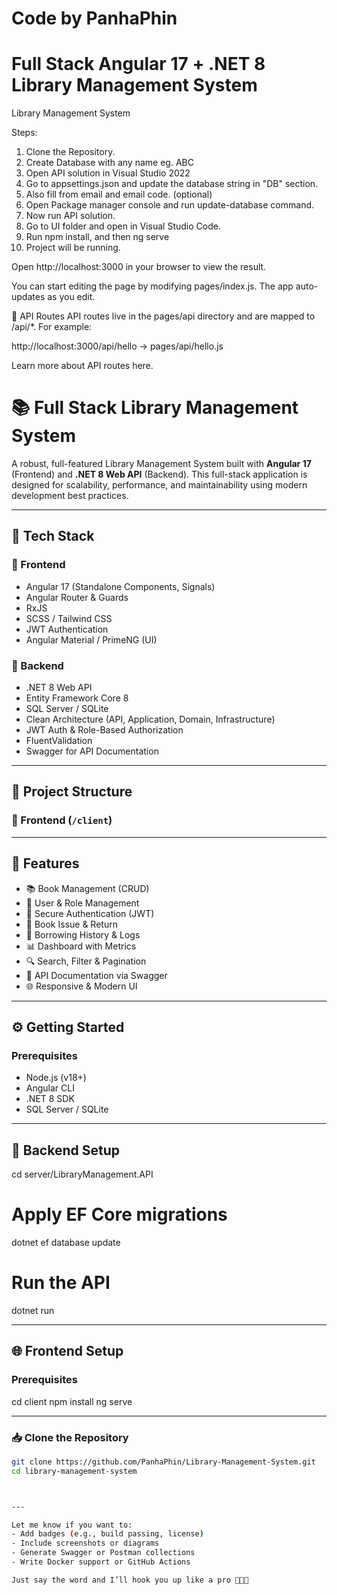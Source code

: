 # Code by PanhaPhin
# Full Stack Angular 17 + .NET 8 Library Management System
 Library Management System


 Steps:
1. Clone the Repository.
2. Create Database with any name eg. ABC
2. Open API solution in Visual Studio 2022
3. Go to appsettings.json and update the database string in "DB" section.
4. Also fill from email and email code. (optional)
5. Open Package manager console and run update-database command.
6. Now run API solution.
7. Go to UI folder and open in Visual Studio Code.
8. Run npm install, and then ng serve
9. Project will be running.




Open http://localhost:3000 in your browser to view the result.

You can start editing the page by modifying pages/index.js. The app auto-updates as you edit.

📡 API Routes
API routes live in the pages/api directory and are mapped to /api/*. For example:

http://localhost:3000/api/hello → pages/api/hello.js

Learn more about API routes here.




# 📚 Full Stack Library Management System

A robust, full-featured Library Management System built with **Angular 17** (Frontend) and **.NET 8 Web API** (Backend). This full-stack application is designed for scalability, performance, and maintainability using modern development best practices.

---

## 🚀 Tech Stack

### 🧭 Frontend

- Angular 17 (Standalone Components, Signals)
- Angular Router & Guards
- RxJS
- SCSS / Tailwind CSS
- JWT Authentication
- Angular Material / PrimeNG (UI)

### 🧰 Backend

- .NET 8 Web API
- Entity Framework Core 8
- SQL Server / SQLite
- Clean Architecture (API, Application, Domain, Infrastructure)
- JWT Auth & Role-Based Authorization
- FluentValidation
- Swagger for API Documentation

---

## 📁 Project Structure

### 🔹 Frontend (`/client`)



---

## 🧪 Features

- 📚 Book Management (CRUD)
- 👤 User & Role Management
- 🔐 Secure Authentication (JWT)
- 📖 Book Issue & Return
- 📅 Borrowing History & Logs
- 📊 Dashboard with Metrics
- 🔍 Search, Filter & Pagination
- 📄 API Documentation via Swagger
- 🌐 Responsive & Modern UI

---

## ⚙️ Getting Started

### Prerequisites

- Node.js (v18+)
- Angular CLI
- .NET 8 SDK
- SQL Server / SQLite

---

## 🔧 Backend Setup

cd server/LibraryManagement.API

# Apply EF Core migrations
dotnet ef database update

# Run the API
dotnet run

---

## 🌐 Frontend Setup

### Prerequisites

cd client
npm install
ng serve

---


### 📥 Clone the Repository

```bash
git clone https://github.com/PanhaPhin/Library-Management-System.git
cd library-management-system



---

Let me know if you want to:
- Add badges (e.g., build passing, license)
- Include screenshots or diagrams
- Generate Swagger or Postman collections
- Write Docker support or GitHub Actions

Just say the word and I’ll hook you up like a pro 👨‍💻✨
